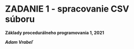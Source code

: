 # ZADANIE 1 - spracovanie CSV súboru

**Základy procedurálneho programovania 1, 2021**

***Adam Vrabeľ***